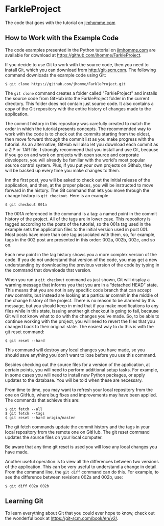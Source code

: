 # FarkleProject

The code that goes with the tutorial on [jimhomme.com](https://www.jimhomme.com/)

## How to Work with the Example Code

The code examples presented in the Python tutorial on [jimhomme.com](https://www.jimhomme.com/) are available for download at 
https://github.com/jhomme/FarkleProject.

If you decide to use Git to work with the source code, then you need to install 
Git, which you can download from http://git-scm.com. The following 
command downloads the example code using Git:

```
$ git clone https://github.com/jhomme/FarkleProject.git
```

The `git clone` command creates a folder called "FarkleProject" and installs the source code from GitHub into the  FarkleProject folder 
in the current directory. This folder does not contain just 
source code. It also contains a copy of the Git repository with the entire history of changes 
made to the application.

The commit history in this repository was carefully created to match the order 
in which the tutorial presents concepts. The recommended way to work with 
the code is to check out the commits starting from the oldest, then move forward 
through the commit list as you make progress with the tutorial. As an alternative, 
GitHub will also let you download each commit as a ZIP or TAR file. I strongly recommend that you install and use Git, because if you go on and work on projects with open source and corporate developers, you will already be familiar with the world's most popular source control system. Plus, if you put your own projects on Github, they will be backed up every time you make changes to them.

Inn the first post, you will be asked to check out the initial release of the 
application, and then, at the proper places, you will be instructed to move 
forward in the history. The Git command that lets you move through the change 
history is `git checkout`. Here is an example:

```
$ git checkout 001a
```

The 001A  referenced in the command is a tag: a named point in the commit history 
of the project. All of the tags are in lower case. This repository is tagged according to the posts of the tutorial, 
so the 001a  tag used in the example sets the application files to the initial 
version used in post 001. Most posts have more than one tag associated with 
them, so, for example, tags  in the 002 post are presented in this order: 002a, 002b, 002c, and so on. 

Each new point in the tag history shows you a more complex version of the code. If you do not understand that version of the code, you may get a new understanding by downloading the previous version of the code by typing in the command that downloads that version.

When you run a `git checkout` command as just shown, Git will display a warning 
message that informs you that you are in a “detached HEAD” state. This means 
that you are not in any specific code branch that can accept new commits, but 
instead are looking at a particular commit in the middle of the change history 
of the project. There is no reason to be alarmed by this message, but you should 
keep in mind that if you make modifications to any files while in this state, 
issuing another git checkout is going to fail, because Git will not know what to 
do with the changes you’ve made. So, to be able to continue working with the 
project, you will need to revert the files that you changed back to their 
original state. The easiest way to do this is with the git reset command:

```
$ git reset --hard
```

This command will destroy any local changes you have made, so you should save 
anything you don’t want to lose before you use this command.

Besides checking out the source files for a version of the application, at 
certain points, you will need to perform additional setup tasks. For example, in 
some cases you will need to install new Python packages, or apply updates to the 
database. You will be told when these are necessary.

From time to time, you may want to refresh your local repository from the one on 
GitHub, where bug fixes and improvements may have been applied. The commands 
that achieve this are:

```
$ git fetch --all
$ git fetch --tags
$ git reset --hard origin/master
```

The git fetch commands update the commit history and the tags in 
your local repository from the remote one on GitHub. The git reset command  updates the source files on your local computer.

Be aware that any time git reset is used you will lose any 
local changes you have made.

Another useful operation is to view all the differences between two versions of 
the application. This can be very useful to understand a change in detail. From 
the command line, the `git diff` command can do this. For example, to see the 
difference between revisions 002a and 002b, use:

```
$ git diff 002a 002b
```

## Learning Git

To learn everything about Git that you could ever hope to know, check out the wonderful book at https://git-scm.com/book/en/v2/.